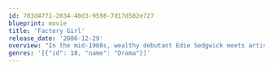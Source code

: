 ```yaml
---
id: 783d4771-2034-40d3-9598-7d17d582e727
blueprint: movie
title: 'Factory Girl'
release_date: '2006-12-29'
overview: "In the mid-1960s, wealthy debutant Edie Sedgwick meets artist Andy Warhol. She joins Warhol's famous Factory and becomes his muse. Although she seems to have it all, Edie cannot have the love she craves from Andy, and she has an affair with a charismatic musician, who pushes her to seek independence from the artist and the milieu."
genres: '[{"id": 18, "name": "Drama"}]'
---
```

